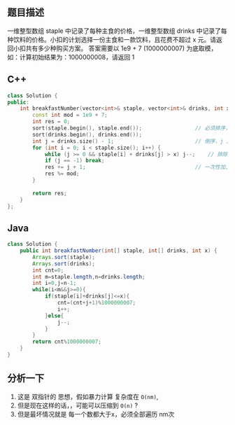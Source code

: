 ## 题目描述
一维整型数组 staple 中记录了每种主食的价格，一维整型数组 drinks 中记录了每种饮料的价格。小扣的计划选择一份主食和一款饮料，且花费不超过 x 元。请返回小扣共有多少种购买方案。
答案需要以 1e9 + 7 (1000000007) 为底取模，如：计算初始结果为：1000000008，请返回 1


## C++

```cpp
class Solution {
public:
    int breakfastNumber(vector<int>& staple, vector<int>& drinks, int x) {
        const int mod = 1e9 + 7;
        int res = 0;
        sort(staple.begin(), staple.end());                 // 必须排序，不然超时
        sort(drinks.begin(), drinks.end());
        int j = drinks.size() - 1;                          // 倒序，j 从大到小计数
        for (int i = 0; i < staple.size(); i++) {
            while (j >= 0 && staple[i] + drinks[j] > x) j--;    // 排除所有相加 大于 x的
            if (j == -1) break;
            res += j + 1;                                   // 一次性加上 剩余的i
            res %= mod;
        }
        
        return res;
    }
};

```
## Java

```java
class Solution {
    public int breakfastNumber(int[] staple, int[] drinks, int x) {
        Arrays.sort(staple);
        Arrays.sort(drinks);
        int cnt=0;
        int m=staple.length,n=drinks.length;
        int i=0,j=n-1;
        while(i<m&&j>=0){
            if(staple[i]+drinks[j]<=x){
                cnt=(cnt+j+1)%1000000007;
                i++;
            }else{
                j--;
            }
        }
        return cnt%1000000007;
    }
}

```

## 分析一下
1. 这是 双指针的 思想，假如暴力计算 复杂度在 `O(nm)`,
2. 但是现在这样的话，，可能可以压缩到 `O(n)` ?
3. 但是最坏情况就是 每一个数都大于x，必须全部遍历 nm次